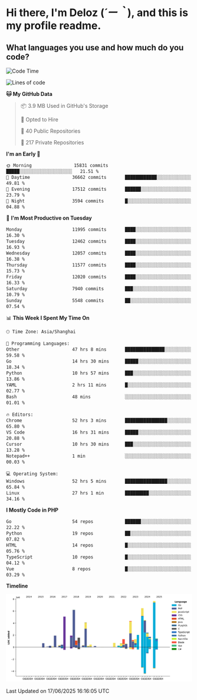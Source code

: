 # **Hi there, I'm Deloz (*´ー｀*), and this is my profile readme.**

## **What languages you use and how much do you code?**

<!--START_SECTION:waka-->
![Code Time](http://img.shields.io/badge/Code%20Time-6%2C674%20hrs%2022%20mins-blue)

![Lines of code](https://img.shields.io/badge/From%20Hello%20World%20I%27ve%20Written-60.8%20million%20lines%20of%20code-blue)

**🐱 My GitHub Data** 

> 📦 3.9 MB Used in GitHub's Storage 
 > 
> 💼 Opted to Hire
 > 
> 📜 40 Public Repositories 
 > 
> 🔑 217 Private Repositories 
 > 
**I'm an Early 🐤** 

```text
🌞 Morning                15831 commits       █████░░░░░░░░░░░░░░░░░░░░   21.51 % 
🌆 Daytime                36662 commits       ████████████░░░░░░░░░░░░░   49.81 % 
🌃 Evening                17512 commits       ██████░░░░░░░░░░░░░░░░░░░   23.79 % 
🌙 Night                  3594 commits        █░░░░░░░░░░░░░░░░░░░░░░░░   04.88 % 
```
📅 **I'm Most Productive on Tuesday** 

```text
Monday                   11995 commits       ████░░░░░░░░░░░░░░░░░░░░░   16.30 % 
Tuesday                  12462 commits       ████░░░░░░░░░░░░░░░░░░░░░   16.93 % 
Wednesday                12057 commits       ████░░░░░░░░░░░░░░░░░░░░░   16.38 % 
Thursday                 11577 commits       ████░░░░░░░░░░░░░░░░░░░░░   15.73 % 
Friday                   12020 commits       ████░░░░░░░░░░░░░░░░░░░░░   16.33 % 
Saturday                 7940 commits        ███░░░░░░░░░░░░░░░░░░░░░░   10.79 % 
Sunday                   5548 commits        ██░░░░░░░░░░░░░░░░░░░░░░░   07.54 % 
```


📊 **This Week I Spent My Time On** 

```text
🕑︎ Time Zone: Asia/Shanghai

💬 Programming Languages: 
Other                    47 hrs 8 mins       ███████████████░░░░░░░░░░   59.58 % 
Go                       14 hrs 30 mins      █████░░░░░░░░░░░░░░░░░░░░   18.34 % 
Python                   10 hrs 57 mins      ███░░░░░░░░░░░░░░░░░░░░░░   13.86 % 
YAML                     2 hrs 11 mins       █░░░░░░░░░░░░░░░░░░░░░░░░   02.77 % 
Bash                     48 mins             ░░░░░░░░░░░░░░░░░░░░░░░░░   01.01 % 

🔥 Editors: 
Chrome                   52 hrs 3 mins       ████████████████░░░░░░░░░   65.80 % 
VS Code                  16 hrs 31 mins      █████░░░░░░░░░░░░░░░░░░░░   20.88 % 
Cursor                   10 hrs 30 mins      ███░░░░░░░░░░░░░░░░░░░░░░   13.28 % 
Notepad++                1 min               ░░░░░░░░░░░░░░░░░░░░░░░░░   00.03 % 

💻 Operating System: 
Windows                  52 hrs 5 mins       ████████████████░░░░░░░░░   65.84 % 
Linux                    27 hrs 1 min        █████████░░░░░░░░░░░░░░░░   34.16 % 
```

**I Mostly Code in PHP** 

```text
Go                       54 repos            ██████░░░░░░░░░░░░░░░░░░░   22.22 % 
Python                   19 repos            ██░░░░░░░░░░░░░░░░░░░░░░░   07.82 % 
HTML                     14 repos            █░░░░░░░░░░░░░░░░░░░░░░░░   05.76 % 
TypeScript               10 repos            █░░░░░░░░░░░░░░░░░░░░░░░░   04.12 % 
Vue                      8 repos             █░░░░░░░░░░░░░░░░░░░░░░░░   03.29 % 
```



**Timeline**

![Lines of Code chart](https://raw.githubusercontent.com/deloz/deloz/main/assets/bar_graph.png)


 Last Updated on 17/06/2025 16:16:05 UTC
<!--END_SECTION:waka-->

